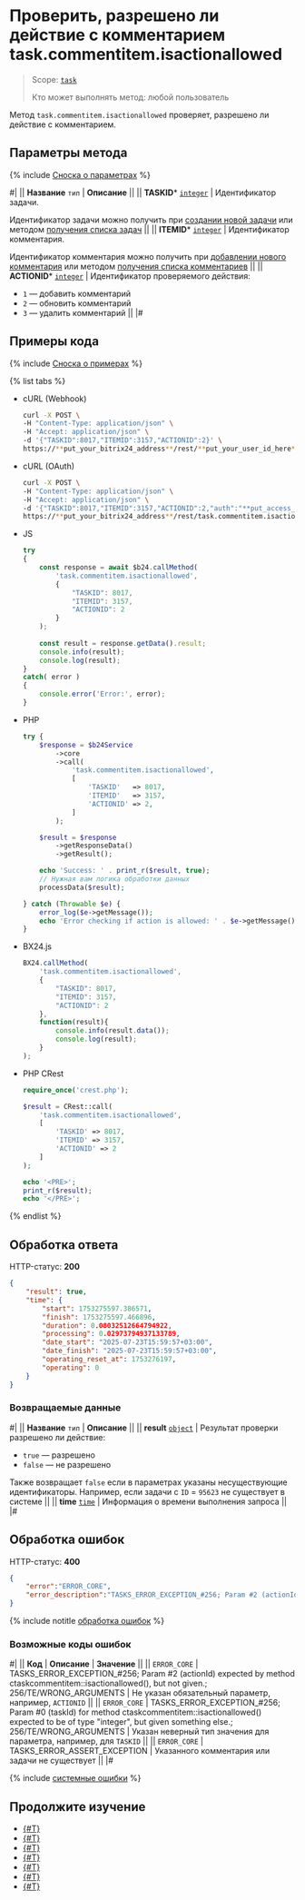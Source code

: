 # Проверить, разрешено ли действие с комментарием task.commentitem.isactionallowed

> Scope: [`task`](../../scopes/permissions.md)
>
> Кто может выполнять метод: любой пользователь

Метод `task.commentitem.isactionallowed` проверяет, разрешено ли действие с комментарием.

## Параметры метода

{% include [Сноска о параметрах](../../../_includes/required.md) %}

#|
|| **Название**
`тип` | **Описание** ||
|| **TASKID***
[`integer`](../../data-types.md) | Идентификатор задачи.

Идентификатор задачи можно получить при [создании новой задачи](../tasks-task-add.md) или методом [получения списка задач](../tasks-task-list.md) ||
|| **ITEMID***
[`integer`](../../data-types.md) | Идентификатор комментария.

Идентификатор комментария можно получить при [добавлении нового комментария](./task-comment-item-add.md) или методом [получения списка комментариев](./task-comment-item-get-list.md) ||
|| **ACTIONID***
[`integer`](../../data-types.md) | Идентификатор проверяемого действия:
- `1` — добавить комментарий 
- `2` — обновить комментарий 
- `3` — удалить комментарий ||
|#

## Примеры кода

{% include [Сноска о примерах](../../../_includes/examples.md) %}

{% list tabs %}

- cURL (Webhook)

    ```bash
    curl -X POST \
    -H "Content-Type: application/json" \
    -H "Accept: application/json" \
    -d '{"TASKID":8017,"ITEMID":3157,"ACTIONID":2}' \
    https://**put_your_bitrix24_address**/rest/**put_your_user_id_here**/**put_your_webhook_here**/task.commentitem.isactionallowed
    ```

- cURL (OAuth)

    ```bash
    curl -X POST \
    -H "Content-Type: application/json" \
    -H "Accept: application/json" \
    -d '{"TASKID":8017,"ITEMID":3157,"ACTIONID":2,"auth":"**put_access_token_here**"}' \
    https://**put_your_bitrix24_address**/rest/task.commentitem.isactionallowed
    ```

- JS


    ```js
    try
    {
    	const response = await $b24.callMethod(
    		'task.commentitem.isactionallowed',
    		{
    			"TASKID": 8017,
    			"ITEMID": 3157,
    			"ACTIONID": 2
    		}
    	);
    	
    	const result = response.getData().result;
    	console.info(result);
    	console.log(result);
    }
    catch( error )
    {
    	console.error('Error:', error);
    }
    ```

- PHP


    ```php
    try {
        $response = $b24Service
            ->core
            ->call(
                'task.commentitem.isactionallowed',
                [
                    'TASKID'   => 8017,
                    'ITEMID'   => 3157,
                    'ACTIONID' => 2,
                ]
            );
    
        $result = $response
            ->getResponseData()
            ->getResult();
    
        echo 'Success: ' . print_r($result, true);
        // Нужная вам логика обработки данных
        processData($result);
    
    } catch (Throwable $e) {
        error_log($e->getMessage());
        echo 'Error checking if action is allowed: ' . $e->getMessage();
    }
    ```

- BX24.js

    ```js
    BX24.callMethod(
        'task.commentitem.isactionallowed',
        {
            "TASKID": 8017,
            "ITEMID": 3157,
            "ACTIONID": 2
        },
        function(result){
            console.info(result.data());
            console.log(result);
        }
    );
    ```

- PHP CRest

    ```php
    require_once('crest.php');

    $result = CRest::call(
        'task.commentitem.isactionallowed',
        [
            'TASKID' => 8017,
            'ITEMID' => 3157,
            'ACTIONID' => 2
        ]
    );

    echo '<PRE>';
    print_r($result);
    echo '</PRE>';
    ```

{% endlist %}

## Обработка ответа

HTTP-статус: **200**

```json
{
    "result": true,
    "time": {
        "start": 1753275597.386571,
        "finish": 1753275597.466896,
        "duration": 0.08032512664794922,
        "processing": 0.02973794937133789,
        "date_start": "2025-07-23T15:59:57+03:00",
        "date_finish": "2025-07-23T15:59:57+03:00",
        "operating_reset_at": 1753276197,
        "operating": 0
    }
}
```

### Возвращаемые данные

#|
|| **Название**
`тип` | **Описание** ||
|| **result**
[`object`](../../data-types.md) | Результат проверки разрешено ли действие:
- `true` — разрешено
- `false` — не разрешено

Также возвращает `false` если в параметрах указаны несуществующие идентификаторы. Например, если задачи с `ID` = `95623` не существует в системе  ||
|| **time**
[`time`](../../data-types.md#time) | Информация о времени выполнения запроса ||
|#

## Обработка ошибок

HTTP-статус: **400**

```json
{
    "error":"ERROR_CORE",
    "error_description":"TASKS_ERROR_EXCEPTION_#256; Param #2 (actionId) expected by method ctaskcommentitem::isactionallowed(), but not given.; 256/TE/WRONG_ARGUMENTS.<br>"
}
```

{% include notitle [обработка ошибок](../../../_includes/error-info.md) %}

### Возможные коды ошибок

#|
|| **Код** | **Описание** | **Значение** ||
|| `ERROR_CORE` | TASKS_ERROR_EXCEPTION_#256; Param #2 (actionId) expected by method ctaskcommentitem::isactionallowed(), but not given.; 256/TE/WRONG_ARGUMENTS | Не указан обязательный параметр, например, `ACTIONID` ||
|| `ERROR_CORE` | TASKS_ERROR_EXCEPTION_#256; Param #0 (taskId) for method ctaskcommentitem::isactionallowed() expected to be of type "integer", but given something else.; 256/TE/WRONG_ARGUMENTS | Указан неверный тип значения для параметра, например, для `TASKID` ||
|| `ERROR_CORE` | TASKS_ERROR_ASSERT_EXCEPTION | Указанного комментария или задачи не существует ||
|#

{% include [системные ошибки](../../../_includes/system-errors.md) %}

## Продолжите изучение 

- [{#T}](./index.md)
- [{#T}](./task-comment-item-add.md)
- [{#T}](./task-comment-item-update.md)
- [{#T}](./task-comment-item-get.md)
- [{#T}](./task-comment-item-get-list.md)
- [{#T}](./task-comment-item-delete.md)
- [{#T}](./task-comment-item-get-manifest.md)